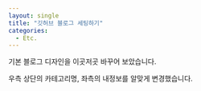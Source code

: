 ```yaml
---
layout: single
title: "깃허브 블로그 세팅하기"
categories:
  - Etc.
---
```


기본 블로그 디자인을 이곳저곳 바꾸어 보았습니다.

우측 상단의 카테고리명, 좌측의 내정보를 알맞게 변경했습니다.
